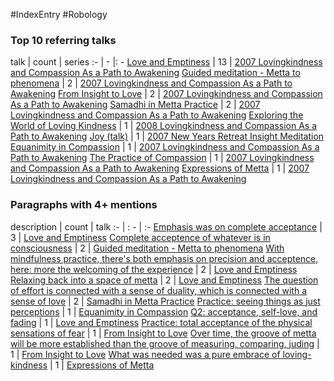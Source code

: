 #IndexEntry #Robology

### Top 10 referring talks
talk | count | series
:- | - |: -
<a data-href="Love and Emptiness" href="Love+and+Emptiness" class="internal-link" target="_blank" rel="noopener">Love and Emptiness</a> | 13 | <a data-href="2007 Lovingkindness and Compassion As a Path to Awakening" href="2007+Lovingkindness+and+Compassion+As+a+Path+to+Awakening" class="internal-link" target="_blank" rel="noopener">2007 Lovingkindness and Compassion As a Path to Awakening</a>
<a data-href="Guided meditation - Metta to phenomena" href="Guided+meditation+-+Metta+to+phenomena" class="internal-link" target="_blank" rel="noopener">Guided meditation - Metta to phenomena</a> | 2 | <a data-href="2007 Lovingkindness and Compassion As a Path to Awakening" href="2007+Lovingkindness+and+Compassion+As+a+Path+to+Awakening" class="internal-link" target="_blank" rel="noopener">2007 Lovingkindness and Compassion As a Path to Awakening</a>
<a data-href="From Insight to Love" href="From+Insight+to+Love" class="internal-link" target="_blank" rel="noopener">From Insight to Love</a> | 2 | <a data-href="2007 Lovingkindness and Compassion As a Path to Awakening" href="2007+Lovingkindness+and+Compassion+As+a+Path+to+Awakening" class="internal-link" target="_blank" rel="noopener">2007 Lovingkindness and Compassion As a Path to Awakening</a>
<a data-href="Samadhi in Metta Practice" href="Samadhi+in+Metta+Practice" class="internal-link" target="_blank" rel="noopener">Samadhi in Metta Practice</a> | 2 | <a data-href="2007 Lovingkindness and Compassion As a Path to Awakening" href="2007+Lovingkindness+and+Compassion+As+a+Path+to+Awakening" class="internal-link" target="_blank" rel="noopener">2007 Lovingkindness and Compassion As a Path to Awakening</a>
<a data-href="Exploring the World of Loving Kindness" href="Exploring+the+World+of+Loving+Kindness" class="internal-link" target="_blank" rel="noopener">Exploring the World of Loving Kindness</a> | 1 | <a data-href="2008 Lovingkindness and Compassion As a Path to Awakening" href="2008+Lovingkindness+and+Compassion+As+a+Path+to+Awakening" class="internal-link" target="_blank" rel="noopener">2008 Lovingkindness and Compassion As a Path to Awakening</a>
<a data-href="Joy (talk)" href="Joy+%28talk%29" class="internal-link" target="_blank" rel="noopener">Joy (talk)</a> | 1 | <a data-href="2007 New Years Retreat Insight Meditation" href="2007+New+Years+Retreat+Insight+Meditation" class="internal-link" target="_blank" rel="noopener">2007 New Years Retreat Insight Meditation</a>
<a data-href="Equanimity in Compassion" href="Equanimity+in+Compassion" class="internal-link" target="_blank" rel="noopener">Equanimity in Compassion</a> | 1 | <a data-href="2007 Lovingkindness and Compassion As a Path to Awakening" href="2007+Lovingkindness+and+Compassion+As+a+Path+to+Awakening" class="internal-link" target="_blank" rel="noopener">2007 Lovingkindness and Compassion As a Path to Awakening</a>
<a data-href="The Practice of Compassion" href="The+Practice+of+Compassion" class="internal-link" target="_blank" rel="noopener">The Practice of Compassion</a> | 1 | <a data-href="2007 Lovingkindness and Compassion As a Path to Awakening" href="2007+Lovingkindness+and+Compassion+As+a+Path+to+Awakening" class="internal-link" target="_blank" rel="noopener">2007 Lovingkindness and Compassion As a Path to Awakening</a>
<a data-href="Expressions of Metta" href="Expressions+of+Metta" class="internal-link" target="_blank" rel="noopener">Expressions of Metta</a> | 1 | <a data-href="2007 Lovingkindness and Compassion As a Path to Awakening" href="2007+Lovingkindness+and+Compassion+As+a+Path+to+Awakening" class="internal-link" target="_blank" rel="noopener">2007 Lovingkindness and Compassion As a Path to Awakening</a>

### Paragraphs with 4+ mentions
description | count | talk
:- | : - | :-
<a aria-label-position="top" aria-label="Love and Emptiness > Emphasis was on complete acceptance" data-href="Love and Emptiness#Emphasis was on complete acceptance" href="Love+and+Emptiness#Emphasis+was+on+complete+acceptance" class="internal-link" target="_blank" rel="noopener">Emphasis was on complete acceptance</a> | 3 | <a data-href="Love and Emptiness" href="Love+and+Emptiness" class="internal-link" target="_blank" rel="noopener">Love and Emptiness</a>
<a aria-label-position="top" aria-label="Guided meditation - Metta to phenomena > Complete acceptence of whatever is in consciousness" data-href="Guided meditation - Metta to phenomena#Complete acceptence of whatever is in consciousness" href="Guided+meditation+-+Metta+to+phenomena#Complete+acceptence+of+whatever+is+in+consciousness" class="internal-link" target="_blank" rel="noopener">Complete acceptence of whatever is in consciousness</a> | 2 | <a data-href="Guided meditation - Metta to phenomena" href="Guided+meditation+-+Metta+to+phenomena" class="internal-link" target="_blank" rel="noopener">Guided meditation - Metta to phenomena</a>
<a aria-label-position="top" aria-label="Love and Emptiness > With mindfulness practice theres both emphasis on precision and acceptence here more the welcoming of the experience" data-href="Love and Emptiness#With mindfulness practice there's both emphasis on precision and acceptence here more the welcoming of the experience" href="Love+and+Emptiness#With+mindfulness+practice+there%27s+both+emphasis+on+precision+and+acceptence+here+more+the+welcoming+of+the+experience" class="internal-link" target="_blank" rel="noopener">With mindfulness practice, there&#x27;s both emphasis on precision and acceptence, here: more the welcoming of the experience</a> | 2 | <a data-href="Love and Emptiness" href="Love+and+Emptiness" class="internal-link" target="_blank" rel="noopener">Love and Emptiness</a>
<a aria-label-position="top" aria-label="Love and Emptiness > Relaxing back into a space of metta" data-href="Love and Emptiness#Relaxing back into a space of metta" href="Love+and+Emptiness#Relaxing+back+into+a+space+of+metta" class="internal-link" target="_blank" rel="noopener">Relaxing back into a space of metta</a> | 2 | <a data-href="Love and Emptiness" href="Love+and+Emptiness" class="internal-link" target="_blank" rel="noopener">Love and Emptiness</a>
<a aria-label-position="top" aria-label="Samadhi in Metta Practice > The question of effort is connected with a sense of duality which is connected with a sense of love" data-href="Samadhi in Metta Practice#The question of effort is connected with a sense of duality which is connected with a sense of love" href="Samadhi+in+Metta+Practice#The+question+of+effort+is+connected+with+a+sense+of+duality+which+is+connected+with+a+sense+of+love" class="internal-link" target="_blank" rel="noopener">The question of effort is connected with a sense of duality, which is connected with a sense of love</a> | 2 | <a data-href="Samadhi in Metta Practice" href="Samadhi+in+Metta+Practice" class="internal-link" target="_blank" rel="noopener">Samadhi in Metta Practice</a>
<a aria-label-position="top" aria-label="Equanimity in Compassion > Practice seeing things as just perceptions" data-href="Equanimity in Compassion#Practice seeing things as just perceptions" href="Equanimity+in+Compassion#Practice+seeing+things+as+just+perceptions" class="internal-link" target="_blank" rel="noopener">Practice: seeing things as just perceptions</a> | 1 | <a data-href="Equanimity in Compassion" href="Equanimity+in+Compassion" class="internal-link" target="_blank" rel="noopener">Equanimity in Compassion</a>
<a aria-label-position="top" aria-label="Love and Emptiness > Q2 acceptance self-love and fading" data-href="Love and Emptiness#Q2 acceptance self-love and fading" href="Love+and+Emptiness#Q2+acceptance+self-love+and+fading" class="internal-link" target="_blank" rel="noopener">Q2: acceptance, self-love, and fading</a> | 1 | <a data-href="Love and Emptiness" href="Love+and+Emptiness" class="internal-link" target="_blank" rel="noopener">Love and Emptiness</a>
<a aria-label-position="top" aria-label="From Insight to Love > Practice total acceptance of the physical sensations of fear" data-href="From Insight to Love#Practice total acceptance of the physical sensations of fear" href="From+Insight+to+Love#Practice+total+acceptance+of+the+physical+sensations+of+fear" class="internal-link" target="_blank" rel="noopener">Practice: total acceptance of the physical sensations of fear</a> | 1 | <a data-href="From Insight to Love" href="From+Insight+to+Love" class="internal-link" target="_blank" rel="noopener">From Insight to Love</a>
<a aria-label-position="top" aria-label="From Insight to Love > Over time the groove of metta will be more established than the groove of measuring comparing juding" data-href="From Insight to Love#Over time the groove of metta will be more established than the groove of measuring comparing juding" href="From+Insight+to+Love#Over+time+the+groove+of+metta+will+be+more+established+than+the+groove+of+measuring+comparing+juding" class="internal-link" target="_blank" rel="noopener">Over time, the groove of metta will be more established than the groove of measuring, comparing, juding</a> | 1 | <a data-href="From Insight to Love" href="From+Insight+to+Love" class="internal-link" target="_blank" rel="noopener">From Insight to Love</a>
<a aria-label-position="top" aria-label="Expressions of Metta > What was needed was a pure embrace of loving-kindness" data-href="Expressions of Metta#What was needed was a pure embrace of loving-kindness" href="Expressions+of+Metta#What+was+needed+was+a+pure+embrace+of+loving-kindness" class="internal-link" target="_blank" rel="noopener">What was needed was a pure embrace of loving-kindness</a> | 1 | <a data-href="Expressions of Metta" href="Expressions+of+Metta" class="internal-link" target="_blank" rel="noopener">Expressions of Metta</a>

